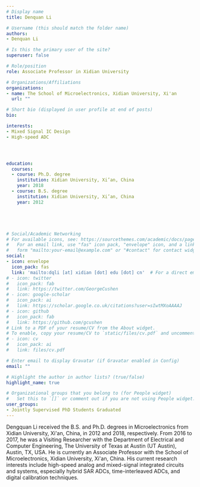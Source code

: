 ```yaml
---
# Display name
title: Denquan Li

# Username (this should match the folder name)
authors:
- Denquan Li

# Is this the primary user of the site?
superuser: false

# Role/position
role: Associate Professor in Xidian University

# Organizations/Affiliations
organizations:
- name: The School of Microelectronics, Xidian University, Xi'an
  url: ""

# Short bio (displayed in user profile at end of posts)
bio: 

interests:
- Mixed Signal IC Design
- High-speed ADC




education:
  courses:
  - course: Ph.D. degree
    institution: Xidian University, Xi’an, China
    year: 2018
  - course: B.S. degree 
    institution: Xidian University, Xi’an, China
    year: 2012





# Social/Academic Networking
# For available icons, see: https://sourcethemes.com/academic/docs/page-builder/#icons
#   For an email link, use "fas" icon pack, "envelope" icon, and a link in the
#   form "mailto:your-email@example.com" or "#contact" for contact widget.
social:
- icon: envelope
  icon_pack: fas
  link: 'mailto:dqli [at] xidian [dot] edu [dot] cn'  # For a direct email link, use "mailto:test@example.org".
# - icon: twitter
#   icon_pack: fab
#   link: https://twitter.com/GeorgeCushen
# - icon: google-scholar
#   icon_pack: ai
#   link: https://scholar.google.co.uk/citations?user=sIwtMXoAAAAJ
# - icon: github
#   icon_pack: fab
#   link: https://github.com/gcushen
# Link to a PDF of your resume/CV from the About widget.
# To enable, copy your resume/CV to `static/files/cv.pdf` and uncomment the lines below.
# - icon: cv
#   icon_pack: ai
#   link: files/cv.pdf

# Enter email to display Gravatar (if Gravatar enabled in Config)
email: ""

# Highlight the author in author lists? (true/false)
highlight_name: true

# Organizational groups that you belong to (for People widget)
#   Set this to `[]` or comment out if you are not using People widget.
user_groups:
- Jointly Supervised PhD Students Graduated
---
```



Dengquan Li received the B.S. and Ph.D. degrees in Microelectronics from Xidian University, Xi'an, China, in 2012 and 2018, respectively. From 2016 to 2017, he was a Visiting Researcher with the Department of Electrical and Computer Engineering, The University of Texas at Austin (UT Austin), Austin, TX, USA. He is currently an Associate Professor with the School of Microelectronics, Xidian University, Xi'an, China. His current research interests include high-speed analog and mixed-signal integrated circuits and systems, especially hybrid SAR ADCs, time-interleaved ADCs, and digital calibration techniques. 
